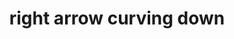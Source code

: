 ---
layout: smileys&emotion
title: right arrow curving down
emoji: right_arrow_curving_down
permalink: ⤵.html
image: assets/img/3moji/right_arrow_curving_down.png
---
